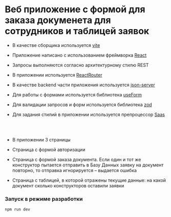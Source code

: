 <h1>Веб приложение с формой для заказа докуменета для сотрудников и таблицей заявок</h1>

- В качестве сборщика используется [vite](https://vitejs.dev/)
- Приложение написано с использованием фреймворка [React](https://react.dev/)
- Запросы выполняются согласно архитектурному стилю REST
- В приложении используется [ReactRouter](https://reactrouter.com/en/main)
- В качестве backend части приложения используется [json-server](https://github.com/typicode/json-server#readme)
- Для работы с формами используется библиотека [useForm](https://react-hook-form.com/docs/useform)
- Для валидации запросов и форм используется библиотека [zod](https://www.npmjs.com/package/zod#optional)
- Для задания стилий в приложении используется препроцессор [Saas](https://sass-lang.com/)

  <br>
  <br>

- В приложении 3 страницы
- Страница с формой авторизации
- Страница с формой заказа документа. Если один и тот же конструктор пытается отправить в Базу Данных заявку на документ повторно, то отправка игнорируется – выдается ошибка
- Страница с таблицей, в которой отражены текущие данные: на какой документ сколько конструкторов оставили заявки

### Запуск в режиме разработки

```
npm run dev
```

